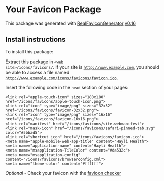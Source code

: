 # Your Favicon Package

This package was generated with [RealFaviconGenerator](https://realfavicongenerator.net/) [v0.16](https://realfavicongenerator.net/change_log#v0.16)

## Install instructions

To install this package:

Extract this package in <code>&lt;web site&gt;/icons/favicons/</code>. If your site is <code>http://www.example.com</code>, you should be able to access a file named <code>http://www.example.com/icons/favicons/favicon.ico</code>.

Insert the following code in the `head` section of your pages:

    <link rel="apple-touch-icon" sizes="180x180" href="/icons/favicons/apple-touch-icon.png">
    <link rel="icon" type="image/png" sizes="32x32" href="/icons/favicons/favicon-32x32.png">
    <link rel="icon" type="image/png" sizes="16x16" href="/icons/favicons/favicon-16x16.png">
    <link rel="manifest" href="/icons/favicons/site.webmanifest">
    <link rel="mask-icon" href="/icons/favicons/safari-pinned-tab.svg" color="#5bbad5">
    <link rel="shortcut icon" href="/icons/favicons/favicon.ico">
    <meta name="apple-mobile-web-app-title" content="Hayli Health">
    <meta name="application-name" content="Hayli Health">
    <meta name="msapplication-TileColor" content="#da532c">
    <meta name="msapplication-config" content="/icons/favicons/browserconfig.xml">
    <meta name="theme-color" content="#ffffff">

*Optional* - Check your favicon with the [favicon checker](https://realfavicongenerator.net/favicon_checker)